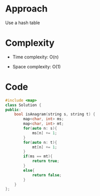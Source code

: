 # Approach

Use a hash table

# Complexity

- Time complexity:
O(n)

- Space complexity:
O(1)

# Code

```C++ []
#include <map>
class Solution {
public:
    bool isAnagram(string s, string t) {
        map<char, int> ms;
        map<char, int> mt;
        for(auto n: s){
            ms[n] += 1;
        }
        for(auto n: t){
            mt[n] += 1;
        }
        if(ms == mt){
            return true;
        }
        else{
            return false;
        }
    }
};
```
